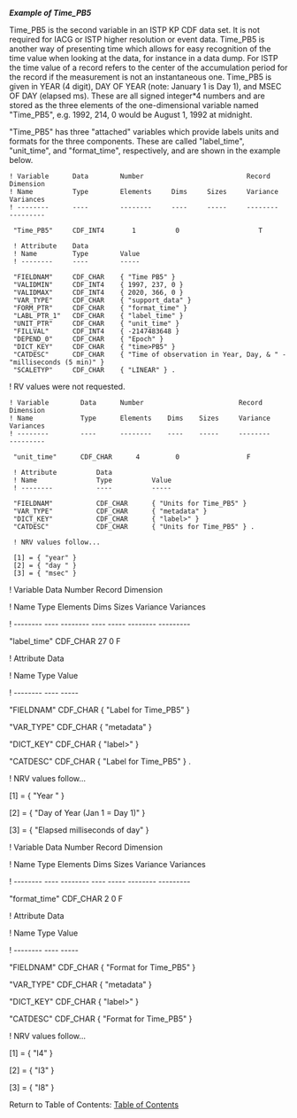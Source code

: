 ***Example of Time\_PB5***

Time_PB5 is the second variable in an ISTP KP CDF data set. It is not required for IACG or ISTP higher resolution or event data. Time_PB5 is another way of presenting time which allows for easy recognition of the time value when looking at the data, for instance in a data dump. For ISTP the time value of a record refers to the center of the accumulation period for the record if the measurement is not an instantaneous one.
Time_PB5 is given in YEAR (4 digit), DAY OF YEAR (note: January 1 is Day 1), and MSEC OF DAY (elapsed ms). These are all signed integer*4 numbers and are stored as the three elements of the one-dimensional variable named "Time\_PB5", e.g. 1992, 214, 0 would be August 1, 1992 at midnight.

"Time\_PB5" has three "attached" variables which provide labels units and formats for the three components. These are called "label\_time", "unit\_time", and "format\_time", respectively, and are shown in the example below.

```
! Variable      Data        Number                          Record        Dimension
! Name          Type        Elements     Dims     Sizes     Variance      Variances
! --------      ----        --------     ----     -----     --------      ---------

 "Time_PB5"     CDF_INT4       1          0                    T

 ! Attribute    Data
 ! Name         Type        Value
 ! --------     ----        -----

 "FIELDNAM"     CDF_CHAR    { "Time PB5" }
 "VALIDMIN"     CDF_INT4    { 1997, 237, 0 }
 "VALIDMAX"     CDF_INT4    { 2020, 366, 0 }
 "VAR_TYPE"     CDF_CHAR    { "support_data" }
 "FORM_PTR"     CDF_CHAR    { "format_time" }
 "LABL_PTR_1"   CDF_CHAR    { "label_time" }
 "UNIT_PTR"     CDF_CHAR    { "unit_time" } 
 "FILLVAL"      CDF_INT4    { -2147483648 }
 "DEPEND_0"     CDF_CHAR    { "Epoch" }
 "DICT_KEY"     CDF_CHAR    { "time>PB5" }
 "CATDESC"      CDF_CHAR    { "Time of observation in Year, Day, & " -  "milliseconds (5 min)" }
 "SCALETYP"     CDF_CHAR    { "LINEAR" } .
```
 ! RV values were not requested.

```
! Variable        Data      Number                        Record          Dimension
! Name            Type      Elements    Dims    Sizes     Variance        Variances
! --------        ----      --------    ----    -----     --------        ---------

 "unit_time"      CDF_CHAR      4         0                 F

 ! Attribute          Data
 ! Name               Type          Value
 ! --------           ----          -----

 "FIELDNAM"           CDF_CHAR      { "Units for Time_PB5" }
 "VAR_TYPE"           CDF_CHAR      { "metadata" }
 "DICT_KEY"           CDF_CHAR      { "label>" }
 "CATDESC"            CDF_CHAR      { "Units for Time_PB5" } .

 ! NRV values follow...

 [1] = { "year" }
 [2] = { "day " }
 [3] = { "msec" }

```
! Variable Data Number Record Dimension

! Name Type Elements Dims Sizes Variance Variances

! -------- ---- -------- ---- ----- -------- ---------

 "label_time" CDF_CHAR 27 0 F

 ! Attribute Data

 ! Name Type Value

 ! -------- ---- -----

 "FIELDNAM" CDF_CHAR { "Label for Time_PB5" }

 "VAR_TYPE" CDF_CHAR { "metadata" }

 "DICT_KEY" CDF_CHAR { "label>" }

 "CATDESC" CDF_CHAR { "Label for Time_PB5" } .

 ! NRV values follow...

 [1] = { "Year " }

 [2] = { "Day of Year
(Jan 1 = Day 1)" }

 [3] = { "Elapsed milliseconds of day" }

! Variable Data Number Record Dimension

! Name Type Elements Dims Sizes Variance Variances

! -------- ---- -------- ---- ----- -------- ---------

 "format_time" CDF_CHAR 2 0 F

 ! Attribute Data

 ! Name Type Value

 ! -------- ---- -----

 "FIELDNAM" CDF_CHAR { "Format for Time_PB5" }

 "VAR_TYPE" CDF_CHAR { "metadata" }

 "DICT_KEY" CDF_CHAR { "label>" }

 "CATDESC" CDF_CHAR { "Format for Time_PB5" } 

 ! NRV values follow...

 [1] = { "I4" }

 [2] = { "I3" }

 [3] = { "I8" }


Return to Table of Contents: [Table of Contents](00_Table_of_Contents.md)
